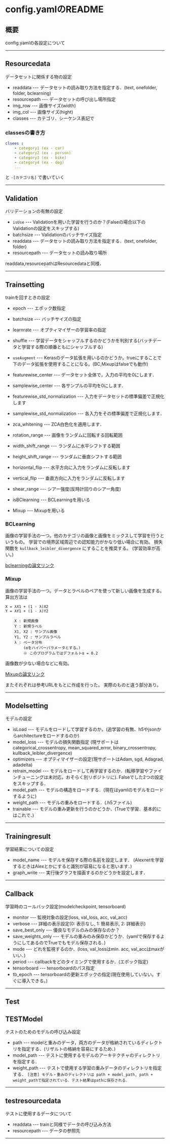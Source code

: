 # config.yamlのREADME

## 概要

config.yamlの各設定について

---

## Resourcedata

データセットに関係する物の設定

- readdata --- データセットの読み取り方法を指定する．(text, onefolder, folder, bclearning)
- resourcepath --- データセットの呼び出し場所指定
- img_row --- 画像サイズ(width)
- img_col --- 画像サイズ(hight)
- classes --- カテゴリ．シーケンス表記で

### classesの書き方

``` yaml
clsees :
    - category1 (ex - car)
    - category2 (ex - person)
    - category3 (ex - bike)
    - category4 (ex - dog)
    ...
```

と `-[カテゴリ名]` で書いていく

---

## Validation

バリデーションの有無の設定

- `isUse` --- Validationを用いた学習を行うのか？(Falseの場合以下のValidationの設定をスキップする)
- batchsize --- Validationのバッチサイズ指定
- readdata ---  データセットの読み取り方法を指定する．(text, onefolder, folder)
- resourcepath --- データセットの読み取り場所

readdata,resourcepathはResourcedataと同様．

---

## Trainsetting

trainを回すときの設定

- epoch --- エポック数指定
- batchsize --- バッチサイズの指定
- learnrate --- オプティマイザーの学習率の指定
- shuffle --- 学習データをシャッフルするのかどうかを判別する(バッチデータと学習する際の順番ともにシャッフルする)

- `useAugment` --- Kerasのデータ拡張を用いるのかどうか。trueにすることで下のデータ拡張を使用することになる。(BC,Mixupはfalseでも動作)
- featurewise_center --- データセット全体で，入力の平均を0にします．
- samplewise_center --- 各サンプルの平均を0にします．
- featurewise_std_normalization --- 入力をデータセットの標準偏差で正規化します
- samplewise_std_normalization --- 各入力をその標準偏差で正規化します．
- zca_whitening --- ZCA白色化を適用します．
- rotation_range --- 画像をランダムに回転する回転範囲
- width_shift_range --- ランダムに水平シフトする範囲
- height_shift_range --- ランダムに垂直シフトする範囲
- horizontal_flip --- 水平方向に入力をランダムに反転します
- vertical_flip --- 垂直方向に入力をランダムに反転します
- shear_range --- シアー強度(反時計回りのシアー角度)

- isBClearning --- BCLearningを用いる
- Mixup --- Mixupを用いる

### BCLearning

画像の学習手法の一つ。他のカテゴリの画像と画像をミックスして学習を行うというもの。
学習での境界区域周辺での認知能力がかなり低い場合に有効。
損失関数を `kullback_leibler_divergence` にすることを推奨する。
(学習効率が高い。)

[bclearningの論文リンク](https://arxiv.org/abs/1711.10284)

### Mixup

画像の学習手法の一つ。データとラベルのペアを使って新しい画像を生成する。算出方法は

``` Mixup!
X = λX1 + (1 - λ)X2
Y = λY1 + (1 - λ)Y2

    X : 新規画像
    Y : 新規ラベル
    X1, X2 : サンプル画像
    Y1, Y2 : サンプルラベル
    λ : ベータ分布
        (αをハイパーパラメータとする。)
        ※ このプログラムではデフォルトα = 0.2
```

画像数が少ない場合などに有効。

[Mixupの論文リンク](https://arxiv.org/abs/1710.09412)

またそれぞれは参考URLをもとに作成を行った。
実際のものと違う部分あり。

---

## Modelsetting

モデルの設定

- isLoad --- モデルをロードして学習するのか。(追学習の有無、h5やjsonからarchitectureをロードするのか)
- model_loss --- モデルの損失関数指定
(現サポートはcategorical_crossentropy, mean_squared_error, binary_crossentropy, kullback_leibler_divergence)
- optimizers --- オプティマイザーの設定(現サポートはAdam, sgd, Adagrad, adadelta)
- retrain_model --- モデルをロードして再学習するのか．(転移学習やファインチューニングは未対応，おそらく別リポジトリに). Falseでした2つの設定をスキップする．
- model_path --- モデルの構造をロードする．(現在はyamlのモデルをロードするように)
- weight_path --- モデルの重みをロードする．(.h5ファイル)
- trainable --- モデルの重み更新を行うのかどうか．(Trueで学習．基本的にはこれで．)

---

## Trainingresult

学習結果についての設定

- model_name --- モデルを保存する際の名前を設定します．
(Alexnetを学習するときはAlexとかにすると識別が容易になると思います．)
- graph_write --- 実行後グラフを描画するのかどうかを設定します．

---

## Callback

学習時のコールバック設定(modelcheckpoint, tensorboard)

- monitor --- 監視対象の設定(loss, val_loss, acc, val_acc)
- verbose --- 詳細の表示設定(0: 表示なし, 1: 簡易表示, 2: 詳細表示)
- save_best_only --- 優良なモデルのみの保存なのか？
- save_weights_only --- モデルの重みのみ保存かどうか．(yamlで保存するようにしてあるのでTrueでもモデル保存される．)
- mode --- どれを監視するのか．(loss, val_lossはmin. acc, val_accはmaxがいい．)
- period --- callbackをどのタイミングで使用するか．(エポック指定)
- tensorboard --- tensorboardのパス指定
- tb_epoch --- tensorboardの更新エポックの指定(現在使用していない。すぐに導入できる。)

---

## Test

## TESTModel

テストのためのモデルの呼び込み設定

- path --- modelと重みのデータ，両方のデータが格納されているディレクトリを指定する．(リザルトの格納を容易にするため．)
- model_path --- テストに使用するモデルのアーキテクチャのディレクトリを指定する．
- weight_path --- テストで使用する学習の重みデータのディレクトリを指定する．
`[注意] モデル・重みのディレクトリは path + model_path, path + weight_pathで指定されている．テスト結果はpathに保存される．`

---

## testresourcedata

テストに使用するデータについて

- readdata --- trainと同様でデータの呼び込み方法
- resourcepath --- データの参照先
---
